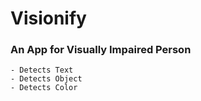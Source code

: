 # Visionify

### An App for Visually Impaired Person
    - Detects Text
    - Detects Object
    - Detects Color
